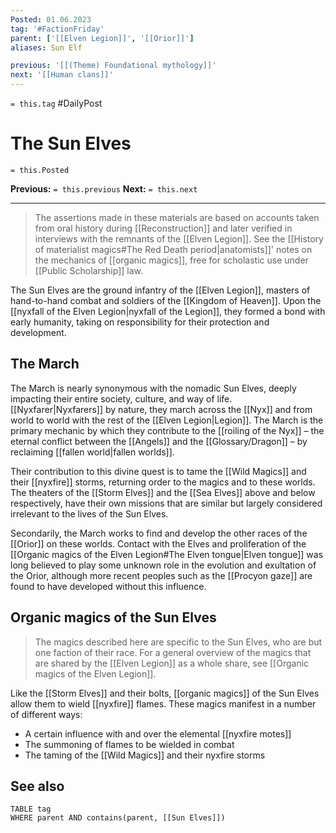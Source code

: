 ```yaml
---
Posted: 01.06.2023
tag: '#FactionFriday'
parent: ['[[Elven Legion]]', '[[Orior]]']
aliases: Sun Elf

previous: '[[(Theme) Foundational mythology]]'
next: '[[Human clans]]'
---
```

`= this.tag` #DailyPost
# The Sun Elves
`= this.Posted`

**Previous:** `= this.previous`
**Next:** `= this.next`

---

> The assertions made in these materials are based on accounts taken from oral history during [[Reconstruction]] and later verified in interviews with the remnants of the [[Elven Legion]]. See the [[History of materialist magics#The Red Death period|anatomists]]' notes on the mechanics of [[organic magics]], free for scholastic use under [[Public Scholarship]] law.

The Sun Elves are the ground infantry of the [[Elven Legion]], masters of hand-to-hand combat and soldiers of the [[Kingdom of Heaven]]. Upon the [[nyxfall of the Elven Legion|nyxfall of the Legion]], they formed a bond with early humanity, taking on responsibility for their protection and development.

## The March

The March is nearly synonymous with the nomadic Sun Elves, deeply impacting their entire society, culture, and way of life. [[Nyxfarer|Nyxfarers]] by nature, they march across the [[Nyx]] and from world to world with the rest of the [[Elven Legion|Legion]]. The March is the primary mechanic by which they contribute to the [[roiling of the Nyx]] – the eternal conflict between the [[Angels]] and the [[Glossary/Dragon]] – by reclaiming [[fallen world|fallen worlds]].

Their contribution to this divine quest is to tame the [[Wild Magics]] and their [[nyxfire]] storms, returning order to the magics and to these worlds. The theaters of the [[Storm Elves]] and the [[Sea Elves]] above and below respectively, have their own missions that are similar but largely considered irrelevant to the lives of the Sun Elves.

Secondarily, the March works to find and develop the other races of the [[Orior]] on these worlds. Contact with the Elves and proliferation of the [[Organic magics of the Elven Legion#The Elven tongue|Elven tongue]] was long believed to play some unknown role in the evolution and exultation of the Orior, although more recent peoples such as the [[Procyon gaze]] are found to have developed without this influence.

## Organic magics of the Sun Elves

> The magics described here are specific to the Sun Elves, who are but one faction of their race. For a general overview of the magics that are shared by the [[Elven Legion]] as a whole share, see [[Organic magics of the Elven Legion]].

Like the [[Storm Elves]] and their bolts, [[organic magics]] of the Sun Elves allow them to wield [[nyxfire]] flames. These magics manifest in a number of different ways:

- A certain influence with and over the elemental [[nyxfire motes]]
- The summoning of flames to be wielded in combat
- The taming of the [[Wild Magics]] and their nyxfire storms

## See also

```dataview
TABLE tag
WHERE parent AND contains(parent, [[Sun Elves]])
```
